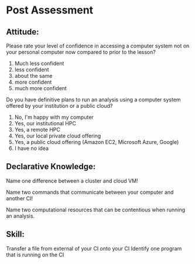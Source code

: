 # Post Assessment

## Attitude:
Please rate your level of confidence in accessing a computer system not on your personal computer now compared to prior to the lesson? 

1. Much less confident
2. less confident
3. about the same
4. more confident
5. much more confident


Do you have definitive plans to run an analysis using a computer system offered by your institution or a public cloud?

1. No, I'm happy with my computer
2. Yes, our institutional HPC
3. Yes, a remote HPC
4. Yes, our local private cloud offering
5. Yes, a public cloud offering (Amazon EC2, Microsoft Azure, Google)
6. I have no idea

## Declarative Knowledge: 

Name one difference between a cluster and cloud VM!

Name two commands that communicate between your computer and another CI!

Name two computational resources that can be contentious when running an analysis.

## Skill:
Transfer a file from external of your CI onto your CI 
Identify one program that is running on the CI 
